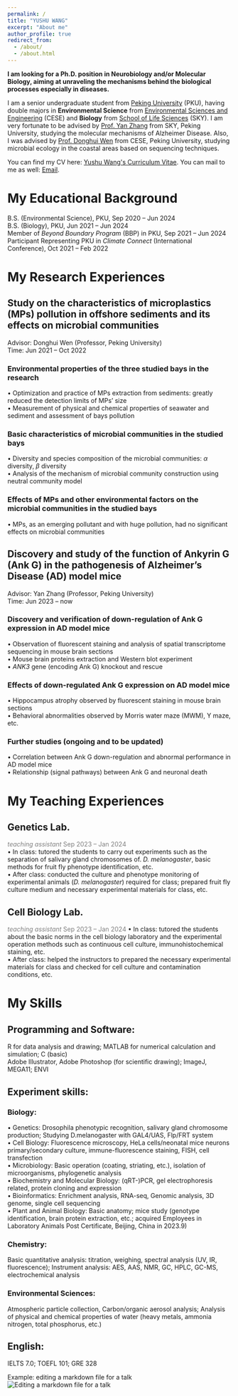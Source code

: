 ```yaml
---
permalink: /
title: "YUSHU WANG"
excerpt: "About me"
author_profile: true
redirect_from: 
  - /about/
  - /about.html
---
```

**I am looking for a Ph.D. position in Neurobiology and/or Molecular Biology, aiming at unraveling the mechanisms behind the biological processes especially in diseases.**

I am a senior undergraduate student from [Peking University](https://www.pku.edu.cn/) (PKU), having double majors in **Environmental Science** from  [Environmental Sciences and Engineering](http://cese.pku.edu.cn) (CESE) and **Biology** from [School of Life Sciences](https://www.pku.edu.cn) (SKY). I am very fortunate to be advised by [Prof. Yan Zhang](https://bio.pku.edu.cn/homes/Index/news_cont_jl/17/95.html) from SKY, Peking University, studying the molecular mechanisms of Alzheimer Disease. Also, I was advised by [Prof. Donghui Wen](http://scholar.pku.edu.cn/dhwen) from CESE, Peking University, studying microbial ecology in the coastal areas based on sequencing techniques.

You can find my CV here: [Yushu Wang's Curriculum Vitae](/assets/CV-YushuWANG,PKU.pdf). You can mail to me as well: [Email](mailto:2000013531@stu.pku.edu.cn).



# My Educational Background
B.S. (Environmental Science), PKU, Sep 2020 – Jun 2024  
B.S. (Biology), PKU, Jun 2021 – Jun 2024  
Member of _Beyond Boundary Program_ (BBP) in PKU, Sep 2021 – Jun 2024  
Participant Representing PKU in _Climate Connect_ (International Conference), Oct 2021 – Feb 2022



# My Research Experiences
## Study on the characteristics of microplastics (MPs) pollution in offshore sediments and its effects on microbial communities
Advisor: Donghui Wen (Professor, Peking University)  
Time: Jun 2021 – Oct 2022
### Environmental properties of the three studied bays in the research
• Optimization and practice of MPs extraction from sediments: greatly reduced the detection limits of MPs’ size  
• Measurement of physical and chemical properties of seawater and sediment and assessment of bays pollution
### Basic characteristics of microbial communities in the studied bays
• Diversity and species composition of the microbial communities: _α_ diversity, _β_ diversity  
• Analysis of the mechanism of microbial community construction using neutral community model
### Effects of MPs and other environmental factors on the microbial communities in the studied bays
• MPs, as an emerging pollutant and with huge pollution, had no significant effects on microbial communities  

## Discovery and study of the function of Ankyrin G (Ank G) in the pathogenesis of Alzheimer’s Disease (AD) model mice
Advisor: Yan Zhang (Professor, Peking University)	  
Time: Jun 2023 – now
### Discovery and verification of down-regulation of Ank G expression in AD model mice
• Observation of fluorescent staining and analysis of spatial transcriptome sequencing in mouse brain sections  
• Mouse brain proteins extraction and Western blot experiment  
• _ANK3_ gene (encoding Ank G) knockout and rescue
### Effects of down-regulated Ank G expression on AD model mice
• Hippocampus atrophy observed by fluorescent staining in mouse brain sections  
• Behavioral abnormalities observed by Morris water maze (MWM), Y maze, etc. 
### Further studies (ongoing and to be updated)
• Correlation between Ank G down-regulation and abnormal performance in AD model mice  
• Relationship (signal pathways) between Ank G and neuronal death



# My Teaching Experiences
## Genetics Lab.
<font color=grey> _teaching assistant_	   Sep 2023 – Jan 2024</font>  
• In class: tutored the students to carry out experiments such as the separation of salivary gland chromosomes of. _D. melanogaster_, basic methods for fruit fly phenotype identification, etc.  
• After class: conducted the culture and phenotype monitoring of experimental animals (_D. melanogaster_) required for class; prepared fruit fly culture medium and necessary experimental materials for class, etc.
## Cell Biology Lab.
<font color=grey> _teaching assistant_	   Sep 2023 – Jan 2024</font>
• In class: tutored the students about the basic norms in the cell biology laboratory and the experimental operation methods such as continuous cell culture, immunohistochemical staining, etc.  
• After class: helped the instructors to prepared the necessary experimental materials for class and checked for cell culture and contamination conditions, etc.
  
  

# My Skills
## Programming and Software:	
R for data analysis and drawing; MATLAB for numerical calculation and simulation; C (basic)  
Adobe Illustrator, Adobe Photoshop (for scientific drawing); ImageJ, MEGA11; ENVI
## Experiment skills:
### Biology: 
• Genetics: Drosophila phenotypic recognition, salivary gland chromosome production; Studying D.melanogaster with GAL4/UAS, Flp/FRT system  
• Cell Biology: Fluorescence microscopy, HeLa cells/neonatal mice neurons primary/secondary culture, immune-fluorescence staining, FISH, cell transfection  
• Microbiology: Basic operation (coating, striating, etc.), isolation of microorganisms, phylogenetic analysis  
• Biochemistry and Molecular Biology: (qRT-)PCR, gel electrophoresis related, protein cloning and expression  
• Bioinformatics: Enrichment analysis, RNA-seq, Genomic analysis, 3D genome, single cell sequencing  
• Plant and Animal Biology: Basic anatomy; mice study (genotype identification, brain protein extraction, etc.; acquired Employees in Laboratory Animals Post Certificate, Beijing, China in 2023.9)  
### Chemistry: 
Basic quantitative analysis: titration, weighing, spectral analysis (UV, IR, fluorescence); Instrument analysis: AES, AAS, NMR, GC, HPLC, GC-MS, electrochemical analysis
### Environmental Sciences: 
Atmospheric particle collection, Carbon/organic aerosol analysis; Analysis of physical and chemical properties of water (heavy metals, ammonia nitrogen, total phosphorus, etc.)
## English:	
IELTS 7.0; TOEFL 101; GRE 328

 Example: editing a markdown file for a talk 
![Editing a markdown file for a talk](/images/editing-talk.png)
